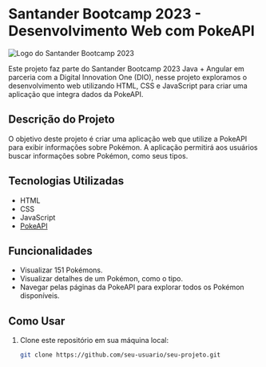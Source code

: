 # Santander Bootcamp 2023 - Desenvolvimento Web com PokeAPI

![Logo do Santander Bootcamp 2023](https://lp.dio.me/wp-content/uploads/2023/05/BADGE_LUZ-4.png)


Este projeto faz parte do Santander Bootcamp 2023 Java + Angular em parceria com a Digital Innovation One (DIO), nesse projeto exploramos o desenvolvimento web utilizando HTML, CSS e JavaScript para criar uma aplicação que integra dados da PokeAPI.

## Descrição do Projeto

O objetivo deste projeto é criar uma aplicação web que utilize a PokeAPI para exibir informações sobre Pokémon. A aplicação permitirá aos usuários buscar informações sobre Pokémon, como seus tipos.

## Tecnologias Utilizadas

- HTML
- CSS
- JavaScript
- [PokeAPI](https://pokeapi.co/api/v2/pokemon)

## Funcionalidades

- Visualizar 151 Pokémons.
- Visualizar detalhes de um Pokémon, como o tipo.
- Navegar pelas páginas da PokeAPI para explorar todos os Pokémon disponíveis.

## Como Usar

1. Clone este repositório em sua máquina local:

   ```bash
   git clone https://github.com/seu-usuario/seu-projeto.git
